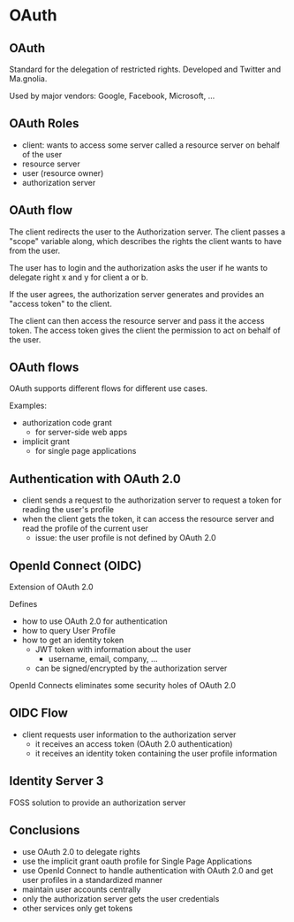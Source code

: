 # OAuth

## OAuth
Standard for the delegation of restricted rights.
Developed and Twitter and Ma.gnolia.

Used by major vendors: Google, Facebook, Microsoft, ...

## OAuth Roles
* client: wants to access some server called a resource server on behalf of the user
* resource server
* user (resource owner)
* authorization server

## OAuth flow
The client redirects the user to the Authorization server.
The client passes a "scope" variable along, which describes the rights the client wants to have from the user.

The user has to login and the authorization asks the user if he wants to delegate right x and y for client a or b.

If the user agrees, the authorization server generates and provides an "access token" to the client.

The client can then access the resource server and pass it the access token.
The access token gives the client the permission to act on behalf of the user.

## OAuth flows
OAuth supports different flows for different use cases.

Examples:
* authorization code grant
  * for server-side web apps
* implicit grant
  * for single page applications

## Authentication with OAuth 2.0
* client sends a request to the authorization server to request a token for reading the user's profile
* when the client gets the token, it can access the resource server and read the profile of the current user
  * issue: the user profile is not defined by OAuth 2.0

## OpenId Connect (OIDC)
Extension of OAuth 2.0

Defines
* how to use OAuth 2.0 for authentication
* how to query User Profile
* how to get an identity token
  * JWT token with information about the user
    * username, email, company, ...
  * can be signed/encrypted by the authorization server

OpenId Connects eliminates some security holes of OAuth 2.0

## OIDC Flow
* client requests user information to the authorization server
  * it receives an access token (OAuth 2.0 authentication)
  * it receives an identity token containing the user profile information

## Identity Server 3
FOSS solution to provide an authorization server

## Conclusions
* use OAuth 2.0 to delegate rights
* use the implicit grant oauth profile for Single Page Applications
* use OpenId Connect to handle authentication with OAuth 2.0 and get user profiles in a standardized manner
* maintain user accounts centrally
* only the authorization server gets the user credentials
* other services only get tokens

